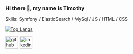 ### Hi there 👋, my name is Timothy

Skills: Symfony / ElasticSearch / MySql / JS / HTML / CSS

[![Top Langs](https://github-readme-stats.vercel.app/api/top-langs/?username=Warps73)](https://github.com/anuraghazra/github-readme-stats)




[<img src='https://cdn.jsdelivr.net/npm/simple-icons@3.0.1/icons/github.svg' alt='github' height='40'>](https://github.com/Warps73)  [<img src='https://cdn.jsdelivr.net/npm/simple-icons@3.0.1/icons/linkedin.svg' alt='linkedin' height='40'>](https://www.linkedin.com/in/https://www.linkedin.com/in/timothy-p-38793916a//)  


